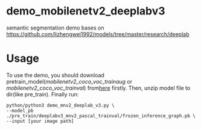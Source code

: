 # demo_mobilenetv2_deeplabv3
semantic segmentation demo bases on https://github.com/lizhengwei1992/models/tree/master/research/deeplab

# Usage
To use the demo, you should download pretrain_model(*mobilenetv2_coco_voc_trainaug* or *mobilenetv2_coco_voc_trainval*) from[here](https://github.com/tensorflow/models/blob/master/research/deeplab/g3doc/model_zoo.md) 
firstly. Then, unzip model file to dir(like pre_train). Finally run:

    python/python3 demo_mnv2_deeplab_v3.py \
    --model_pb ./pre_train/deeplabv3_mnv2_pascal_trainval/frozen_inference_graph.pb \
    --input [your image path]



